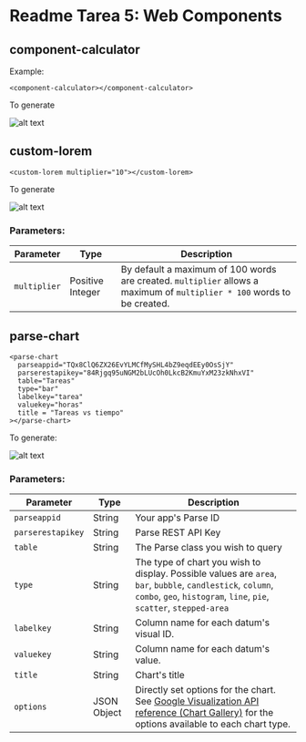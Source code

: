 # Readme Tarea 5: Web Components

## component-calculator
Example:
```
<component-calculator></component-calculator>
```
To generate

![alt text](http://s9.postimg.org/y11qcjle7/component_calculator.png)

## custom-lorem
```
<custom-lorem multiplier="10"></custom-lorem>
```
To generate

![alt text](http://s2.postimg.org/xv5hpmpuh/custom_lorem.png)

### Parameters:
Parameter | Type | Description
--------- | --| -------------
`multiplier` | Positive Integer | By default a maximum of 100 words are created. `multiplier` allows a maximum of `multiplier * 100` words to be created.


## parse-chart
```
<parse-chart
  parseappid="TQx8ClQ6ZX26EvYLMCfMySHL4bZ9eqdEEy0OsSjY"
  parserestapikey="84Rjgq95uNGM2bLUcOh0LkcB2KmuYxM23zkNhxVI"
  table="Tareas"
  type="bar"
  labelkey="tarea"
  valuekey="horas"
  title = "Tareas vs tiempo"
></parse-chart>
```

To generate:

![alt text](http://s9.postimg.org/ejv0jlhqn/Screen_Shot_2015_10_31_at_5_16_45_PM.png)

### Parameters:
Parameter | Type | Description
--------- | --| -------------
`parseappid` | String | Your app's Parse ID
`parserestapikey` | String | Parse REST API Key
`table` | String | The Parse class you wish to query
`type` | String | The type of chart you wish to display. Possible values are `area`, `bar`, `bubble`, `candlestick`, `column`, `combo`, `geo`, `histogram`, `line`, `pie`, `scatter`, `stepped-area`
`labelkey` | String | Column name for each datum's visual ID.
`valuekey` | String | Column name for each datum's value.
`title` | String | Chart's title
`options` | JSON Object | Directly set options for the chart. See [Google Visualization API reference (Chart Gallery)](https://google-developers.appspot.com/chart/interactive/docs/gallery) for the options available to each chart type.
